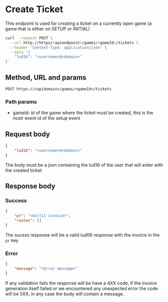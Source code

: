 # Create Ticket
This endpoint is used for creating a ticket on a currently open game (a game
that is either on SETUP or INITIAL)

```sh
curl --request POST \
  --url http://https/<apiendpoint>/games/<gameId>/tickets \
  --header 'Content-Type: application/json' \
  --data '{
	"lud16": "<username>@<domain>"
}'
```


## Method, URL and params
`POST https://<apidomain>/games/<gameId>/tickets`

### Path params
- gameId: id of the game where the ticket must be created, this is the nostr
  event id of the setup event

## Request body
```json
{
    "lud16": "<username>@<domain>"
}
```
The body must be a json containing the lud16 of the user that will enter with
the created ticket

## Response body
### Success
```json
{
    "pr": "<bolt11 invoice>",
    "routes": []
}
```
The sucess response will be a valid lud06 response with the invoice in the `pr`
key

### Error
```json
{
    "message": "<Error message>"
}
```
If any validation fails the response will be have a 4XX code, if the invoice
generation itself failed or we encountered any unexpected error the code will be
5XX, in any case the body will contain a message.
